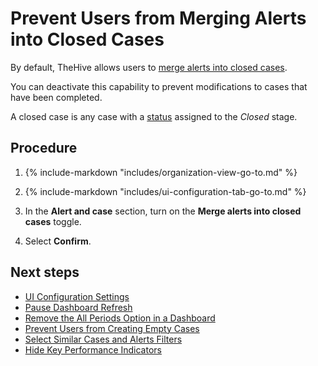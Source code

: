 # Prevent Users from Merging Alerts into Closed Cases

<!-- md:permission `manageConfig` -->

By default, TheHive allows users to [merge alerts into closed cases](../../../analyst-corner/alerts/add-an-alert-to-an-existing-case.md).

You can deactivate this capability to prevent modifications to cases that have been completed.

A closed case is any case with a [status](../../../../administration/status/about-statuses.md) assigned to the *Closed* stage.

<h2>Procedure</h2>

1. {% include-markdown "includes/organization-view-go-to.md" %}

2. {% include-markdown "includes/ui-configuration-tab-go-to.md" %}

3. In the **Alert and case** section, turn on the **Merge alerts into closed cases** toggle.

4. Select **Confirm**.

<h2>Next steps</h2>

* [UI Configuration Settings](ui-configuration-settings.md)
* [Pause Dashboard Refresh](pause-dashboard-refresh.md)
* [Remove the All Periods Option in a Dashboard](remove-all-periods-option.md)
* [Prevent Users from Creating Empty Cases](prevent-creating-empty-cases.md)
* [Select Similar Cases and Alerts Filters](select-similar-cases-alerts-filters.md)
* [Hide Key Performance Indicators](hide-key-performance-indicators.md)